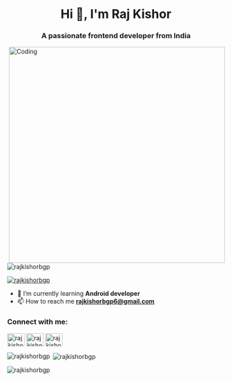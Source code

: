 
<h1 align="center">Hi 👋, I'm Raj Kishor</h1>
<h3 align="center">A passionate frontend developer from India</h3>

<img align="right" alt="Coding" width="500" src="https://cdn.dribbble.com/users/2344801/screenshots/4774578/alphatestersanimation2.gif">

<p align="left"> <img src="https://komarev.com/ghpvc/?username=rajkishorbgp&label=Profile%20views&color=0e75b6&style=flat" alt="rajkishorbgp" /> </p>

<p align="left"> <a href="https://twitter.com/rajkishorbgp" target="blank"><img src="https://img.shields.io/twitter/follow/rajkishorbgp?logo=twitter&style=for-the-badge" alt="rajkishorbgp" /></a> </p>

- 🌱 I’m currently learning **Android developer**
- 📫 How to reach me **rajkishorbgp6@gmail.com**

<h3 align="left">Connect with me:</h3>
<p align="left">
  
<a href="https://fb.com/rajkishorbgp" target="blank"><img align="center" src="https://raw.githubusercontent.com/rahuldkjain/github-profile-readme-generator/master/src/images/icons/Social/facebook.svg" alt="rajkishorbgp" height="30" width="40" /></a>
<a href="https://instagram.com/rajkishorbgp" target="blank"><img align="center" src="https://raw.githubusercontent.com/rahuldkjain/github-profile-readme-generator/master/src/images/icons/Social/instagram.svg" alt="rajkishorbgp" height="30" width="40" /></a>
<a href="https://www.youtube.com/@rajkishorbgp" target="blank"><img align="center" src="https://raw.githubusercontent.com/rahuldkjain/github-profile-readme-generator/master/src/images/icons/Social/youtube.svg" alt="rajkishorbgp" height="30" width="40" /></a>

  <p><img align="left" src="https://github-readme-stats.vercel.app/api/top-langs?username=rajkishorbgp&show_icons=true&locale=en&layout=compact" alt="rajkishorbgp" /></p>

<p>&nbsp;<img align="center" src="https://github-readme-stats.vercel.app/api?username=rajkishorbgp&show_icons=true&locale=en" alt="rajkishorbgp" /></p>

<p><img align="center" src="https://github-readme-streak-stats.herokuapp.com/?user=rajkishorbgp&" alt="rajkishorbgp" /></p>

<!-- ## Snake eating my contribution graph -->
<!-- ![snake gif](https://github.com/rajkishorbgp/rajkishorbgp/blob/output/github-contribution-grid-snake.gif) -->
